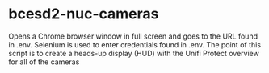 # bcesd2-nuc-cameras

Opens a Chrome browser window in full screen and goes to the URL found in .env. Selenium is used to enter credentials found in .env. The point of this script is to create a heads-up display (HUD) with the Unifi Protect overview for all of the cameras 